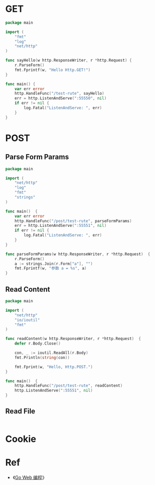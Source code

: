 # GET
```go
package main

import (
    "fmt"
    "log"
    "net/http"
)

func sayHello(w http.ResponseWriter, r *http.Request) {
    r.ParseForm()
    fmt.Fprintf(w, "Hello Http.GET!")
}

func main() {
    var err error
    http.HandleFunc("/test-rute", sayHello)
    err = http.ListenAndServe(":55550", nil)
    if err != nil {
        log.Fatal("ListenAndServe: ", err)
    }
}
```

# POST
## Parse Form Params
```go
package main

import (
    "net/http"
    "log"
    "fmt"
    "strings"
)

func main()  {
    var err error
    http.HandleFunc("/post/test-rute", parseFormParams)
    err = http.ListenAndServe(":55551", nil)
    if err != nil {
        log.Fatal("ListenAndServe: ", err)
    }
}

func parseFormParams(w http.ResponseWriter, r *http.Request)  {
    r.ParseForm()
    a := strings.Join(r.Form["a"], "")
    fmt.Fprintf(w, "参数 a = %s", a)
}
```

## Read Content
```go
package main

import (
    "net/http"
    "io/ioutil"
    "fmt"
)

func readContent(w http.ResponseWriter, r *http.Request)  {
    defer r.Body.Close()

    con, _ := ioutil.ReadAll(r.Body)
    fmt.Println(string(con))

    fmt.Fprint(w, "Hello, Http.POST.")
}

func main()  {
    http.HandleFunc("/post/test-rute", readContent)
    http.ListenAndServe(":55551", nil)
}

```

## Read File
```go
```

# Cookie

# Ref
- 《[Go Web 编程](https://github.com/DemoForBlog/Document.PDF/blob/master/Go%C2%A0Web%E7%BC%96%E7%A8%8B.pdf)》
